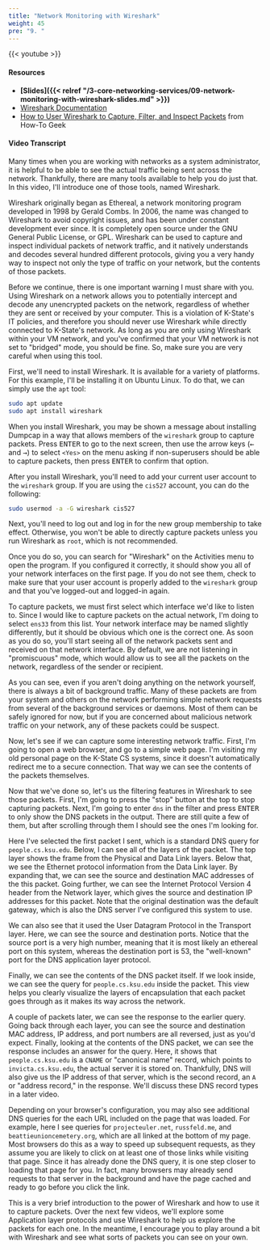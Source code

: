 ```yaml
---
title: "Network Monitoring with Wireshark"
weight: 45
pre: "9. "
---
```


{{< youtube  >}}

#### Resources

* **[Slides]({{< relref "/3-core-networking-services/09-network-monitoring-with-wireshark-slides.md" >}})**
* [Wireshark Documentation](https://www.wireshark.org/docs/)
* [How to User Wireshark to Capture, Filter, and Inspect Packets](https://www.howtogeek.com/104278/how-to-use-wireshark-to-capture-filter-and-inspect-packets/) from How-To Geek

#### Video Transcript

Many times when you are working with networks as a system administrator, it is helpful to be able to see the actual traffic being sent across the network. Thankfully, there are many tools available to help you do just that. In this video, I'll introduce one of those tools, named Wireshark.

Wireshark originally began as Ethereal, a network monitoring program developed in 1998 by Gerald Combs. In 2006, the name was changed to Wireshark to avoid copyright issues, and has been under constant development ever since. It is completely open source under the GNU General Public License, or GPL. Wireshark can be used to capture and inspect individual packets of network traffic, and it natively understands and decodes several hundred different protocols, giving you a very handy way to inspect not only the type of traffic on your network, but the contents of those packets.

Before we continue, there is one important warning I must share with you. Using Wireshark on a network allows you to potentially intercept and decode any unencrypted packets on the network, regardless of whether they are sent or received by your computer. This is a violation of K-State's IT policies, and therefore you should never use Wireshark while directly connected to K-State's network. As long as you are only using Wireshark within your VM network, and you've confirmed that your VM network is not set to "bridged" mode, you should be fine. So, make sure you are very careful when using this tool.

First, we'll need to install Wireshark. It is available for a variety of platforms. For this example, I'll be installing it on Ubuntu Linux. To do that, we can simply use the `apt` tool:

```bash
sudo apt update
sudo apt install wireshark
```

When you install Wireshark, you may be shown a message about installing Dumpcap in a way that allows members of the `wireshark` group to capture packets. Press <kbd>ENTER</kbd> to go to the next screen, then use the arrow keys (<kbd>&larr;</kbd> and <kbd>&rarr;</kbd>) to select `<Yes>` on the menu asking if non-superusers should be able to capture packets, then press <kbd>ENTER</kbd> to confirm that option.

After you install Wireshark, you'll need to add your current user account to the `wireshark` group. If you are using the `cis527` account, you can do the following:

```bash
sudo usermod -a -G wireshark cis527
```

Next, you'll need to log out and log in for the new group membership to take effect. Otherwise, you won't be able to directly capture packets unless you run Wireshark as `root`, which is not recommended.

Once you do so, you can search for "Wireshark" on the Activities menu to open the program. If you configured it correctly, it should show you all of your network interfaces on the first page. If you do not see them, check to make sure that your user account is properly added to the `wireshark` group and that you've logged-out and logged-in again.

To capture packets, we must first select which interface we'd like to listen to. Since I would like to capture packets on the actual network, I'm doing to select `ens33` from this list. Your network interface may be named slightly differently, but it should be obvious which one is the correct one. As soon as you do so, you'll start seeing all of the network packets sent and received on that network interface. By default, we are not listening in "promiscuous" mode, which would allow us to see all the packets on the network, regardless of the sender or recipient.

As you can see, even if you aren't doing anything on the network yourself, there is always a bit of background traffic. Many of these packets are from your system and others on the network performing simple network requests from several of the background services or daemons. Most of them can be safely ignored for now, but if you are concerned about malicious network traffic on your network, any of these packets could be suspect.

Now, let's see if we can capture some interesting network traffic. First, I'm going to open a web browser, and go to a simple web page. I'm visiting my old personal page on the K-State CS systems, since it doesn't automatically redirect me to a secure connection. That way we can see the contents of the packets themselves.

Now that we've done so, let's us the filtering features in Wireshark to see those packets. First, I'm going to press the "stop" button at the top to stop capturing packets. Next, I'm going to enter `dns` in the filter and press <kbd>ENTER</kbd> to only show the DNS packets in the output. There are still quite a few of them, but after scrolling through them I should see the ones I'm looking for.

Here I've selected the first packet I sent, which is a standard DNS query for `people.cs.ksu.edu`. Below, I can see all of the layers of the packet. The top layer shows the frame from the Physical and Data Link layers. Below that, we see the Ethernet protocol information from the Data Link layer. By expanding that, we can see the source and destination MAC addresses of the this packet. Going further, we can see the Internet Protocol Version 4 header from the Network layer, which gives the source and destination IP addresses for this packet. Note that the original destination was the default gateway, which is also the DNS server I've configured this system to use.

We can also see that it used the User Datagram Protocol in the Transport layer. Here, we can see the source and destination ports. Notice that the source port is a very high number, meaning that it is most likely an ethereal port on this system, whereas the destination port is 53, the "well-known" port for the DNS application layer protocol.

Finally, we can see the contents of the DNS packet itself. If we look inside, we can see the query for `people.cs.ksu.edu` inside the packet. This view helps you clearly visualize the layers of encapsulation that each packet goes through as it makes its way across the network.

A couple of packets later, we can see the response to the earlier query. Going back through each layer, you can see the source and destination MAC address, IP address, and port numbers are all reversed, just as you'd expect. Finally, looking at the contents of the DNS packet, we can see the response includes an answer for the query. Here, it shows that `people.cs.ksu.edu` is a `CNAME` or "canonical name" record, which points to `invicta.cs.ksu.edu`, the actual server it is stored on. Thankfully, DNS will also give us the IP address of that server, which is the second record, an `A` or "address record," in the response. We'll discuss these DNS record types in a later video.

Depending on your browser's configuration, you may also see additional DNS queries for the each URL included on the page that was loaded. For example, here I see queries for `projecteuler.net`, `russfeld.me`, and `beattieunioncemetery.org`, which are all linked at the bottom of my page. Most browsers do this as a way to speed up subsequent requests, as they assume you are likely to click on at least one of those links while visiting that page. Since it has already done the DNS query, it is one step closer to loading that page for you. In fact, many browsers may already send requests to that server in the background and have the page cached and ready to go before you click the link.

This is a very brief introduction to the power of Wireshark and how to use it to capture packets. Over the next few videos, we'll explore some Application layer protocols and use Wireshark to help us explore the packets for each one. In the meantime, I encourage you to play around a bit with Wireshark and see what sorts of packets you can see on your own. 
